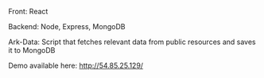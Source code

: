 Front: React

Backend: Node, Express, MongoDB

Ark-Data: Script that fetches relevant data from public resources and saves it to MongoDB

Demo available here: http://54.85.25.129/
